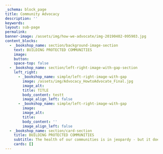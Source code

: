 ```yaml
---
_schema: block_page
title: Community Advocacy
description: ''
keywords:
layout: sub-page
permalink:
banner-image: /assets/img/how-we-advocate/img-20190402-095903.jpg
content_blocks:
  - _bookshop_name: section/background-image-section
    text: BUILDING PROTECTED COMMUNITIES
    image:
    button:
    space-top: false
  - _bookshop_name: section/left-right-image-with-gap-section
    left_right:
      - _bookshop_name: simple/left-right-image-with-gap
        image: /assets/img/Advocacy_HowtoAdvocate_Final.jpg
        image_alt:
        title: TITLE
        body_content: testt
        image_align_left: false
      - _bookshop_name: simple/left-right-image-with-gap
        image:
        image_alt:
        title:
        body_content: ''
        image_align_left: false
  - _bookshop_name: section/card-section
    title: BUILDING PROTECTED COMMUNITIES
    subtitle: The health of our communities is in jeopardy - but it doesn’t have to be.
    cards: []
---
```

